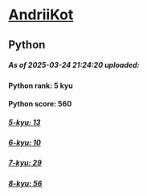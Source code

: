 # [AndriiKot](https://www.codewars.com/users/AndriiKot) 
## Python

##### As of 2025-03-24 21:24:20 uploaded:

#### Python rank: 5 kyu

#### Python score: 560

##### [5-kyu: 13](https://github.com/AndriiKot/Python__CodeWars/tree/main/kyu-5)

##### [6-kyu: 10](https://github.com/AndriiKot/Python__CodeWars/tree/main/kyu-6)

##### [7-kyu: 29](https://github.com/AndriiKot/Python__CodeWars/tree/main/kyu-7)

##### [8-kyu: 56](https://github.com/AndriiKot/Python__CodeWars/tree/main/kyu-8)

